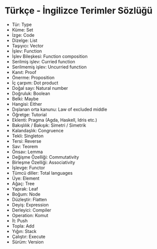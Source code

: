 # Türkçe - İngilizce Terimler Sözlüğü

* Tür: Type
* Küme: Set
* İzge: Code
* Dizelge: List
* Taşıyıcı: Vector
* İşlev: Function
* İşlev Bileşkesi: Function composition
* Serilmiş işlev: Curried function
* Serilmemiş işlev: Uncurried function
* Kanıt: Proof
* Önerme: Proposition
* İç çarpım: Dot product
* Doğal sayı: Natural number
* Doğruluk: Boolean
* Belki: Maybe
* Hangisi: Either
* Dışlanan orta kanunu: Law of excluded middle
* Öğretge: Tutorial
* Eklenti: Pragma (Agda, Haskell, Idris etc.)
* Bakışlılık / Bakışık: Simetri / Simetrik
* Kalandaşlık: Congruence 
* Tekli: Singleton
* Tersi: Reverse
* Sav: Teorem
* Önsav: Lemma
* Değişme Özelliği: Commutativity
* Birleşme Özelliği: Associativity
* İşlevge: Functor
* Tümcü diller: Total languages
* Üye: Element
* Ağaç: Tree
* Yaprak: Leaf
* Boğum: Node
* Düzleştir: Flatten
* Deyiş: Expression
* Derleyici: Compiler 
* Operation: Komut
* İt: Push
* Topla: Add
* Yığın: Stack
* Çalıştır: Execute
* Sürüm: Version

